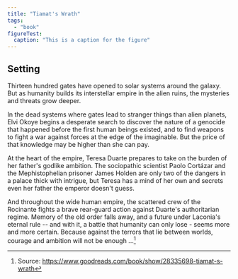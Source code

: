 ```yaml
---
title: "Tiamat's Wrath"
tags:
  - "book"
figureTest:
  caption: "This is a caption for the figure"
---
```


## Setting

Thirteen hundred gates have opened to solar systems around the galaxy. But as humanity builds its interstellar empire in the alien ruins, the mysteries and threats grow deeper.

In the dead systems where gates lead to stranger things than alien planets, Elvi Okoye begins a desperate search to discover the nature of a genocide that happened before the first human beings existed, and to find weapons to fight a war against forces at the edge of the imaginable. But the price of that knowledge may be higher than she can pay.

At the heart of the empire, Teresa Duarte prepares to take on the burden of her father's godlike ambition. The sociopathic scientist Paolo Cortázar and the Mephistophelian prisoner James Holden are only two of the dangers in a palace thick with intrigue, but Teresa has a mind of her own and secrets even her father the emperor doesn't guess.

And throughout the wide human empire, the scattered crew of the Rocinante fights a brave rear-guard action against Duarte's authoritarian regime. Memory of the old order falls away, and a future under Laconia's eternal rule -- and with it, a battle that humanity can only lose - seems more and more certain. Because against the terrors that lie between worlds, courage and ambition will not be enough ...[^1]


[^1]: Source: https://www.goodreads.com/book/show/28335698-tiamat-s-wrath